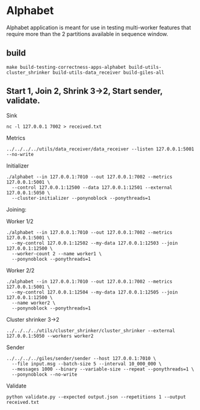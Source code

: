 # Alphabet

Alphabet application is meant for use in testing multi-worker features that require more than the 2 partitions available in sequence window.


## build
```
make build-testing-correctness-apps-alphabet build-utils-cluster_shrinker build-utils-data_receiver build-giles-all
```

## Start 1, Join 2, Shrink 3->2, Start sender, validate.

Sink
```
nc -l 127.0.0.1 7002 > received.txt
```

Metrics
```
../../../../utils/data_receiver/data_receiver --listen 127.0.0.1:5001 --no-write
```

Initializer
```
./alphabet --in 127.0.0.1:7010 --out 127.0.0.1:7002 --metrics 127.0.0.1:5001 \
  --control 127.0.0.1:12500 --data 127.0.0.1:12501 --external 127.0.0.1:5050 \
  --cluster-initializer --ponynoblock --ponythreads=1
```

Joining:

Worker 1/2
```
./alphabet --in 127.0.0.1:7010 --out 127.0.0.1:7002 --metrics 127.0.0.1:5001 \
  --my-control 127.0.0.1:12502 --my-data 127.0.0.1:12503 --join 127.0.0.1:12500 \
  --worker-count 2 --name worker1 \
  --ponynoblock --ponythreads=1
```

Worker 2/2
```
./alphabet --in 127.0.0.1:7010 --out 127.0.0.1:7002 --metrics 127.0.0.1:5001 \
  --my-control 127.0.0.1:12504 --my-data 127.0.0.1:12505 --join 127.0.0.1:12500 \
  --name worker2 \
  --ponynoblock --ponythreads=1
```

Cluster shrinker 3->2
```
../../../../utils/cluster_shrinker/cluster_shrinker --external 127.0.0.1:5050 --workers worker2
```

Sender
```
../../../../giles/sender/sender --host 127.0.0.1:7010 \
  --file input.msg --batch-size 5 --interval 10_000_000 \
  --messages 1000 --binary --variable-size --repeat --ponythreads=1 \
  --ponynoblock --no-write
```

Validate
```
python validate.py --expected output.json --repetitions 1 --output received.txt
```
